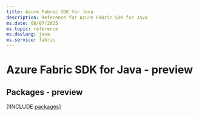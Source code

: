 ```yaml
---
title: Azure Fabric SDK for Java
description: Reference for Azure Fabric SDK for Java
ms.date: 08/07/2025
ms.topic: reference
ms.devlang: java
ms.service: fabric
---
```

# Azure Fabric SDK for Java - preview
## Packages - preview
[!INCLUDE [packages](fabric-index.md)]